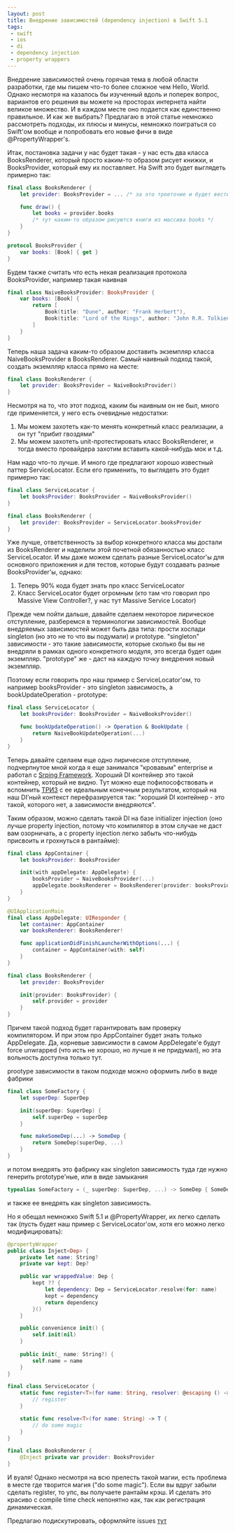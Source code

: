 ```yaml
---
layout: post
title: Внедрение зависимостей (dependency injection) в Swift 5.1
tags:
 - swift
 - ios
 - di
 - dependency injection
 - property wrappers
---
```


Внедрение зависимостей очень горячая тема в любой области разработки, где мы пишем что-то более сложное чем Hello, World. Однако несмотря на казалось бы изученный вдоль и поперек вопрос, вариантов его решения вы можете на просторах интернета найти великое множество. И в каждом месте оно подается как единственно правильное. И как же выбрать? Предлагаю в этой статье немножко рассмотреть подходы, их плюсы и минусы, немножко поиграться со Swift'ом вообще и попробовать его новые фичи в виде @PropertyWrapper's.

Итак, постановка задачи у нас будет такая - у нас есть два класса BooksRenderer, который просто каким-то образом рисует книжки, и BooksProvider, который ему их поставляет. На Swift это будет выглядеть примерно так:

```swift
final class BooksRenderer {
    let provider: BooksProvider = ... /* за это троеточие и будет вестись основная борьба */

    func draw() {
        let books = provider.books
        /* тут каким-то образом рисуются книги из массива books */
    }
}

protocol BooksProvider {
    var books: [Book] { get }
}
```

Будем также считать что есть некая реализация протокола BooksProvider, например такая наивная

```swift
final class NaiveBooksProvider: BooksProvider {
    var books: [Book] {
        return [
            Book(title: "Dune", author: "Frank Herbert"),
            Book(title: "Lord of the Rings", author: "John R.R. Tolkien")
        ]
    }
}
```

Теперь наша задача каким-то образом доставить экземпляр класса NaiveBooksProvider в BooksRenderer. Самый наивный подход такой, создать экземлляр класса прямо на месте:

```swift
final class BooksRenderer {
    let provider: BooksProvider = NaiveBooksProvider()
}
```

Несмотря на то, что этот подход, каким бы наивным он не был, много где применяется, у него есть очевидные недостатки:

1. Мы можем захотеть как-то менять конкретный класс реализации, а он тут "прибит гвоздями"
2. Мы можем захотеть unit-протестировать класс BooksRenderer, и тогда вместо провайдера захотим вставить какой-нибудь мок
и т.д.

Нам надо что-то лучше. И много где предлагают хорошо известный паттер ServiceLocator. Если его применить, то выглядеть это будет примерно так:

```swift
final class ServiceLocator {
    let booksProvider: BooksProvider = NaiveBooksProvider()
}

final class BooksRenderer {
    let provider: BooksProvider = ServiceLocator.booksProvider
}
```

Уже лучше, ответственность за выбор конкретного класса мы достали из BooksRenderer и наделили этой почетной обязанностью класс ServiceLocator. И мы даже можем сделать разные ServiceLocator'ы для основного приложения и для тестов, которые будут создавать разные BooksProvider'ы, однако:

1. Теперь 90% кода будет знать про класс ServiceLocator
2. Класс ServiceLocator будет огромным (кто там что говорил про Massive View Controller?, у нас тут Massive Service Locator)

Прежде чем пойти дальше, давайте сделаем некоторое лирическое отступление, разберемся в терминологии зависимостей. Вообще внедряемых зависимостей может быть два типа: прости хоспади singleton (но это не то что вы подумали) и prototype. "singleton" зависимости - это такие зависимости, которые сколько бы вы не внедряли в рамках одного конкретного модуля, это всегда будет один экземпляр. "prototype" же - даст на каждую точку внедрения новый экземпляр.

Поэтому если говорить про наш пример с ServiceLocator'ом, то например booksProvider - это singleton зависимость, а bookUpdateOperation - prototype:

```swift
final class ServiceLocator {
    let booksProvider: BooksProvider = NaiveBooksProvider()

    func bookUpdateOperation() -> Operation & BookUpdate {
        return NaiveBookUpdateOperation(...)
    }
}
```

Теперь давайте сделаем еще одно лирическое отступление, подчерпнутое мной когда я еще занимался "кровавым" enterprise и работал с [Srping Framework](http://spring.io). Хороший DI контейнер это такой контейнер, который не видно. Тут можно еще пофилософствовать и вспомнить [ТРИЗ](https://www.google.com/url?sa=t&rct=j&q=&esrc=s&source=web&cd=3&cad=rja&uact=8&ved=2ahUKEwjEo_P2mdblAhV8wsQBHaObD_EQFjACegQIDRAG&url=https%3A%2F%2Fru.wikipedia.org%2Fwiki%2F%25D0%25A2%25D0%25B5%25D0%25BE%25D1%2580%25D0%25B8%25D1%258F_%25D1%2580%25D0%25B5%25D1%2588%25D0%25B5%25D0%25BD%25D0%25B8%25D1%258F_%25D0%25B8%25D0%25B7%25D0%25BE%25D0%25B1%25D1%2580%25D0%25B5%25D1%2582%25D0%25B0%25D1%2582%25D0%25B5%25D0%25BB%25D1%258C%25D1%2581%25D0%25BA%25D0%25B8%25D1%2585_%25D0%25B7%25D0%25B0%25D0%25B4%25D0%25B0%25D1%2587&usg=AOvVaw0VcQvVNp9cBvIu5iqYojs9) с ее идеальным конечным результатом, который на наш DI'ный контекст перефразируется так: "хороший DI контейнер - это такой, которого нет, а зависимости внедряются".


Таким образом, можно сделать такой DI на базе initializer injection (оно лучше property injection, потому что компилятор в этом случае не даст вам озорничать, а с property injection легко забыть что-нибудь присвоить и грохнуться в рантайме):

```swift
final class AppContainer {
    let booksProvider: BooksProvider

    init(with appDelegate: AppDelegate) {
        booksProvider = NaiveBooksProvider(...)
        appDelegate.booksRenderer = BooksRenderer(provider: booksProvider)
    }
}

@UIApplicationMain
final class AppDelegate: UIResponder {
    let container: AppContainer
    var booksRenderer: BooksRenderer!

    func applicationDidFinishLauncherWithOptions(...) {
        container = AppContainer(with: self)
    }
}

final class BooksRenderer {
    let provider: BooksProvider

    init(provider: BooksProvider) {
        self.provider = provider
	}
}
```

Причем такой подход будет гарантировать вам проверку компилятором. И при этом про AppContainer будет знать только AppDelegate. Да, корневые зависимости в самом AppDelegate'е будут force unwrapped (что исть не хорошо, но лучше я не придумал), но эта вольность доступна только тут. 

prootype зависимости в таком подходе можно оформить либо в виде фабрики

```swift
final class SomeFactory {
    let superDep: SuperDep

    init(superDep: SuperDep) {
        self.superDep = superDep
    }

    func makeSomeDep(...) -> SomeDep {
        return SomeDep(superDep, ...)
    }
}
```

и потом внедрять это фабрику как singleton зависимость туда где нужно генерить prototype'ные, или в виде замыкания

```swift
typealias SomeFactory = (_ superDep: SuperDep, ...) -> SomeDep { SomeDep(superDep, ...) }
```

и также ее внедрять как singleton зависимость.

Но я обещал немножко Swift 5.1 и @PropertyWrapper, их легко сделать так (пусть будет наш пример с ServiceLocator'ом, хотя его можно легко модифицировать):

```swift
@propertyWrapper
public class Inject<Dep> {
    private let name: String?
    private var kept: Dep?

    public var wrappedValue: Dep {
        kept ?? {
            let dependency: Dep = ServiceLocator.resolve(for: name)
            kept = dependency
            return dependency
        }()
    }

    public convenience init() {
        self.init(nil)
    }
    
    public init(_ name: String?) {
        self.name = name
    }
}

final class ServiceLocator {
    static func register<T>(for name: String, resolver: @escaping () -> T) {
        // register
    }

    static func resolve<T>(for name: String) -> T {
        // do some magic
    }
}

final class BooksRenderer {
    @Inject private var provider: BooksProvider
}
```

И вуаля! Однако несмотря на всю прелесть такой магии, есть проблема в месте где творится магия ("do some magic"). Если вы вдруг забыли сделать register, то упс, вы получаете рантайм крэш. И сделать это красиво с compile time check непонятно как, так как регистрация динамическая. 

Предлагаю подискутировать, оформляйте issues [тут](https://github.com/mrdekk/mrdekk.github.io)